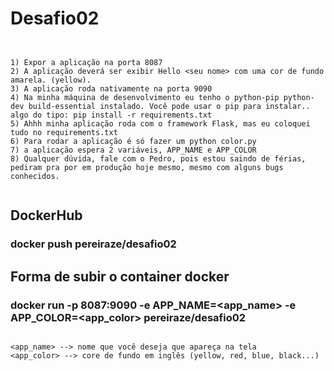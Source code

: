 # Desafio02

```


1) Expor a aplicação na porta 8087
2) A aplicação deverá ser exibir Hello <seu nome> com uma cor de fundo amarela. (yellow).
3) A aplicação roda nativamente na porta 9090
4) Na minha máquina de desenvolvimento eu tenho o python-pip python-dev build-essential instalado. Você pode usar o pip para instalar.. algo do tipo: pip install -r requirements.txt
5) Ahhh minha aplicação roda com o framework Flask, mas eu coloquei tudo no requirements.txt
6) Para rodar a aplicação é só fazer um python color.py 
7) a aplicação espera 2 variáveis, APP_NAME e APP_COLOR
8) Qualquer dúvida, fale com o Pedro, pois estou saindo de férias, pediram pra por em produção hoje mesmo, mesmo com alguns bugs conhecidos.


```



## DockerHub

### docker push pereiraze/desafio02



## Forma de subir o container docker

### docker run -p 8087:9090 -e APP_NAME=<app_name> -e APP_COLOR=<app_color> pereiraze/desafio02

```

<app_name> --> nome que você deseja que apareça na tela
<app_color> --> core de fundo em inglês (yellow, red, blue, black...)


```

